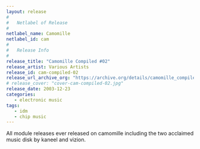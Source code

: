 ```yaml
---
layout: release
#
#   Netlabel of Release
#
netlabel_name: Camomille
netlabel_id: cam
#
#   Release Info
#
release_title: "Camomille Compiled #02"
release_artist: Various Artists
release_id: cam-compiled-02
release_url_archive_org: "https://archive.org/details/camomille_compiled02"
# release_cover: "cover-cam-compiled-02.jpg"
release_date: 2003-12-23
categories:
   - electronic music
tags:
   - idm
   - chip music
---
```

All module releases ever released on camomille including the two acclaimed music disk by kaneel and vizion.
